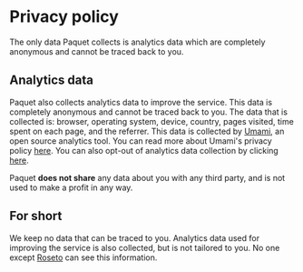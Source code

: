# Privacy policy

The only data Paquet collects is analytics data which are completely anonymous
and cannot be traced back to you.

## Analytics data

Paquet also collects analytics data to improve the service. This data is
completely anonymous and cannot be traced back to you. The data that is
collected is: browser, operating system, device, country, pages visited, time spent on
each page, and the referrer. This data is collected by [Umami](https://umami.is/),
an open source analytics tool. You can read more about Umami's privacy policy
[here](https://umami.is/privacy). You can also opt-out of analytics data
collection by clicking [here](https://paquet.app/settings).

Paquet **does not share** any data about you with any third party, and is not
used to make a profit in any way.

## For short

We keep no data that can be traced to you. Analytics data used for improving the 
service is also collected, but is not tailored to you. No one except [Roseto](https://roseto.co) can see this information.
